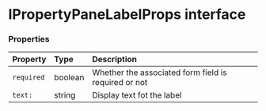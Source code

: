 # IPropertyPaneLabelProps interface





### Properties

| Property	   | Type	| Description|
|:-------------|:-------|:-----------|
|`required`      | boolean | Whether the associated form field is required or not |
|`text:`      | string | Display text fot the label |




